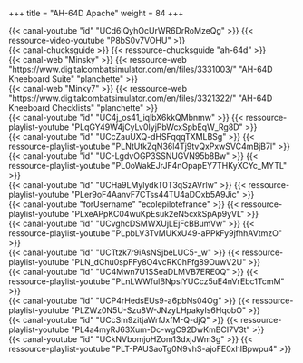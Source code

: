 +++
title = "AH-64D Apache"
weight = 84
+++

<div class="contenu"> <!-- le hangar de Sklang //-->
{{< canal-youtube "id" "UCd6iQyhOcUrWR6DrRoMzeQg" >}}
{{< ressource-video-youtube "P8bS0v7VOHU" >}}
</div>

<div class="contenu"> <!-- Chuck's guide //-->
{{< canal-chucksguide >}}
{{< ressource-chucksguide "ah-64d" >}}
</div>

<div class="contenu de_qualite"> <!-- Minsky //-->
{{< canal-web "Minsky" >}}
{{< ressource-web "https://www.digitalcombatsimulator.com/en/files/3331003/" "AH-64D Kneeboard Suite" "planchette" >}}
</div>

<div class="contenu de_qualite"> <!-- Minky7 //-->
{{< canal-web "Minky7" >}}
{{< ressource-web "https://www.digitalcombatsimulator.com/en/files/3321322/" "AH-64D Kneeboard Checklists" "planchette" >}}
</div>

<div class="contenu"> <!-- Fox 3 DCS //-->
{{< canal-youtube "id" "UC4j_os41_iqlbX6kkQMbnmw" >}}
{{< ressource-playlist-youtube "PLqGY49W4jCyLv0IyjPbWcxSpbEqW_Rg8D" >}}
</div>

<div class="contenu de_qualite"> <!-- CasmoTV//-->
{{< canal-youtube "id" "UCcZauUXQ-dHSFqqqTXMLBSg" >}}
{{< ressource-playlist-youtube "PLNtUtkZqN36l4Tj9tvQxPxwSVC4mBjB7l" >}}
</div>

<div class="contenu"> <!-- Volk //-->
{{< canal-youtube "id" "UC-LgdvOGP3SSNUGVN95b8Bw" >}}
{{< ressource-playlist-youtube "PL0oWakEJrJF4nOpapEY7THKyXCYc_MYTL" >}}
</div>

<div class="contenu"> <!-- Matt Waggner //-->
{{< canal-youtube "id" "UCHa9LMylydkT0T3qSzAVrlw" >}}
{{< ressource-playlist-youtube "PLer9oF4AanvF7CTss44TU4aDOxb5A9Jic" >}}
</div>

<div class="contenu"> <!-- EFPV //-->
{{< canal-youtube "forUsername" "ecolepilotefrance" >}}
{{< ressource-playlist-youtube "PLxeAPpKC04wuKpEsuk2eN5cxkSpAp9yVL" >}}
</div>

<div class="contenu"> <!-- Olivier Gaming //-->
{{< canal-youtube "id" "UCvghcDSMWXUjLEjFcBBumVw" >}}
{{< ressource-playlist-youtube "PLpbLV3TvMUKxU49-aPPkFy9jfhhAVtmzO" >}}
</div>

<div class="contenu"> <!-- nazradu //-->
{{< canal-youtube "id" "UCTtzk7r9iAsNSjbeLUC5-_w" >}}
{{< ressource-playlist-youtube "PLN_dChu0spFFy8O4vcRK0hFfg89OuwV2U" >}}
</div>

<div class="contenu"> <!-- Tactical Pascale //-->
{{< canal-youtube "id" "UC4Mwn7U1SSeaDLMVB7ERE0Q" >}}
{{< ressource-playlist-youtube "PLnLWWfulBNpsIYUCcz5uE4nVrEbc1TcmM" >}}
</div>

<div class="contenu"> <!-- DCS Helicopter flight training by Grizzly //-->
{{< canal-youtube "id" "UCP4rHedsEUs9-a6pbNs04Og" >}}
{{< ressource-playlist-youtube "PLZWz0N5U-Szu8W-JNzyLHpakyls6HqobO" >}}
</div>

<div class="contenu"> <!-- Tricker //-->
{{< canal-youtube "id" "UCcSm9zitjaWrfJxfM-Q-djQ" >}}
{{< ressource-playlist-youtube "PL4a4myRJ63Xum-Dc-wgC92DwKmBCI7V3t" >}}
</div>

<div class="contenu"> <!-- Zanck //-->
{{< canal-youtube "id" "UCkNVbomjoHZom13dxjJWm3g" >}}
{{< ressource-playlist-youtube "PLT-PAUSaoTg0N9vhS-ajoFE0xhIBpwpu4" >}}
</div>
